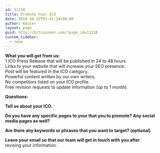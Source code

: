 ```yaml
---
id: 11218
title: Promote Your ICO
date: 2018-10-22T03:41:24+00:00
author: master
layout: page
guid: http://bitcoinmxn.com/?page_id=11218
custom_sidebar:
  - none
---
```

**What you will get from us:**  
1 ICO Press Release that will be published in 24 to 48 hours  
Links to your website that will increase your SEO presence.  
Post will be featured in the ICO category.  
Powerful content written by our own writers.  
No competitors listed on your ICO profile.  
Free revision requests to update information (up to 1 month).

**Questions:**

**Tell us about your ICO.**

**Do you have any specific pages to your that you to promote? Any social**  
**media pages as well?**

**Are there any keywords or phrases that you want to target? (optional)**

**Leave your email so that our team will get in touch with you after**  
revising your information.

<div role="form" class="wpcf7" id="wpcf7-f11150-o11" lang="es-ES" dir="ltr">
  <div class="screen-reader-response">
  </div>
</div>